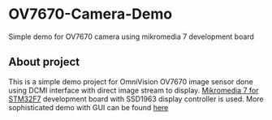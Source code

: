 # OV7670-Camera-Demo
 Simple demo for OV7670 camera using mikromedia 7 development board

## About project
This is a simple demo project for OmniVision OV7670 image sensor done using DCMI interface with direct image stream to display. [Mikromedia 7 for STM32F7](https://www.mikroe.com/mikromedia-7-stm32f7) development board with SSD1963 display controller is used. More sophisticated demo with GUI can be found [here](https://github.com/OptoLAB/OV7670-Camera-Demo-with-GUI)
